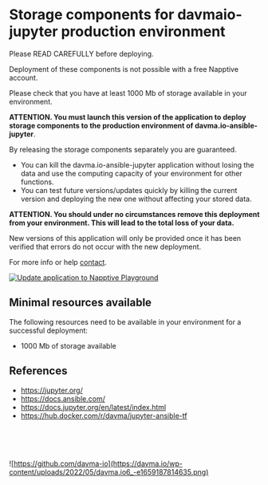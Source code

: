 # Storage components for davmaio-jupyter production environment

Please READ CAREFULLY before deploying.

Deployment of these components is not possible with a free Napptive account.

Please check that you have at least 1000 Mb of storage available in your environment.

__ATTENTION. You must launch this version of the application to deploy storage components to the production environment of davma.io-ansible-jupyter__.

By releasing the storage components separately you are guaranteed.
- You can kill the davma.io-ansible-jupyter application without losing the data and use the computing capacity of your environment for other functions.
- You can test future versions/updates quickly by killing the current version and deploying the new one without affecting your stored data.

__ATTENTION. You should under no circumstances remove this deployment from your environment. This will lead to the total loss of your data.__

New versions of this application will only be provided once it has been verified that errors do not occur with the new deployment.

For more info or help [contact](mailto:contact@davma.io).

[![Update application to Napptive Playground](https://github.com/davma-io-templates/wikijs-template/actions/workflows/napptive-push.yml/badge.svg)](https://github.com/davma-io-templates/wikijs-template/actions/workflows/napptive-push.yml)

## Minimal resources available
The following resources need to be available in your environment for a successful deployment:
- 1000 Mb of storage available

## References
* https://jupyter.org/
* https://docs.ansible.com/
* https://docs.jupyter.org/en/latest/index.html
* https://hub.docker.com/r/davma/jupyter-ansible-tf



</br>
</br>
</br>

![https://github.com/davma-io](https://davma.io/wp-content/uploads/2022/05/davma.io6_-e1659187814635.png)
</br>
</br>
</br>